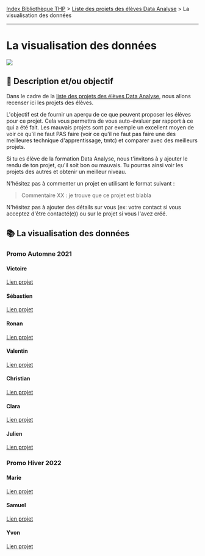 [Index Bibliothèque THP](https://github.com/TheHackingProject/bibliotheque-THP/wiki) > [Liste des projets des élèves Data Analyse](https://github.com/TheHackingProject/bibliotheque-THP/wiki/liste_projets_data_analyse) > La visualisation des données

___

# La visualisation des données

![](https://picsum.photos/1024/400)

## 📄 Description et/ou objectif
Dans le cadre de la [liste des projets des élèves Data Analyse](https://github.com/TheHackingProject/bibliotheque-THP/wiki/liste_projets_data_analyse), nous allons recenser ici les projets des élèves.

L'objectif est de fournir un aperçu de ce que peuvent proposer les élèves pour ce projet. Cela vous permettra de vous auto-évaluer par rapport à ce qui a été fait. Les mauvais projets sont par exemple un excellent moyen de voir ce qu'il ne faut PAS faire (voir ce qu'il ne faut pas faire une des meilleures technique d'apprentissage, tmtc) et comparer avec des meilleurs projets.

Si tu es élève de la formation Data Analyse, nous t'invitons à y ajouter le rendu de ton projet, qu'il soit bon ou mauvais. Tu pourras ainsi voir les projets des autres et obtenir un meilleur niveau.

N'hésitez pas à commenter un projet en utilisant le format suivant :

> Commentaire XX : je trouve que ce projet est blabla


N'hésitez pas à ajouter des détails sur vous (ex: votre contact si vous acceptez d'être contacté(e)) ou sur le projet si vous l'avez créé.


## 📚 La visualisation des données
### Promo Automne 2021

#### Victoire
[Lien projet](https://github.com/bigdduwa/THP-DATA_W2-D4)

#### Sébastien
[Lien projet](https://github.com/sebastienrombaut/data_graphs)

#### Ronan
[Lien projet](https://github.com/RonanLamour/GraphGraphGraph)

#### Valentin
[Lien projet](https://github.com/valvermes/Graphiques)

#### Christian
[Lien projet](https://github.com/christian29200/THP_analyse_graph)

#### Clara
[Lien projet](https://github.com/claramoreschi/THP_DataAnalyst_Matpotlib)

#### Julien
[Lien projet](https://github.com/JulienSisi/S05_db_to_visualize_28.10.21)


### Promo Hiver 2022

#### Marie
[Lien projet](https://github.com/MarieLebreton/Graphs)

#### Samuel
[Lien projet](https://github.com/SamkaaDev/THPData_viz_training)

#### Yvon
[Lien projet](https://github.com/ekwayv8/data_visualization)

